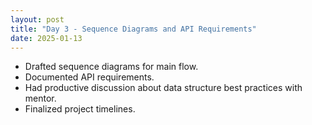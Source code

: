 ```yaml
---
layout: post
title: "Day 3 - Sequence Diagrams and API Requirements"
date: 2025-01-13
---
```


- Drafted sequence diagrams for main flow.
- Documented API requirements.
- Had productive discussion about data structure best practices with mentor.
- Finalized project timelines.

